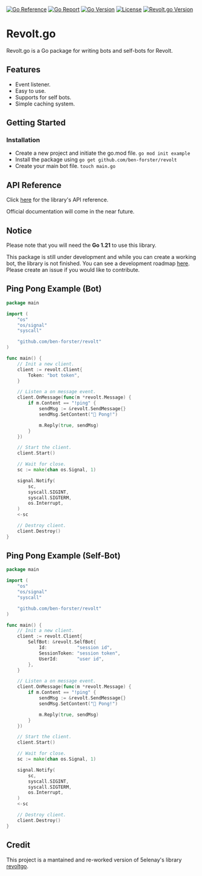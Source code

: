 [![Go Reference](https://pkg.go.dev/badge/github.com/ben-forster/revolt.svg)](https://pkg.go.dev/github.com/ben-forster/revolt)
[![Go Report](https://goreportcard.com/badge/github.com/ben-forster/revolt)](https://goreportcard.com/report/github.com/ben-forster/revolt)
[![Go Version](https://img.shields.io/github/go-mod/go-version/ben-forster/revolt?filename=go.mod)](https://golang.org/doc/devel/release.html)
[![License](https://img.shields.io/badge/License-MIT%202.0-blue.svg)](https://github.com/ben-forster/revolt/blob/master/LICENSE)
[![Revolt.go Version](https://img.shields.io/github/v/release/ben-forster/revolt?label=release)](https://github.com/ben-forster/revolt/releases/latest)

# Revolt.go

Revolt.go is a Go package for writing bots and self-bots for Revolt.

## Features
- Event listener.
- Easy to use.
- Supports for self bots.
- Simple caching system.

## Getting Started

### Installation
- Create a new project and initiate the go.mod file. `go mod init example`
- Install the package using `go get github.com/ben-forster/revolt`
- Create your main bot file. `touch main.go`

## API Reference
Click [here](https://pkg.go.dev/github.com/ben-forster/revolt@v0.0.1) for the library's API reference.

Official documentation will come in the near future.

## Notice

Please note that you will need the **Go 1.21** to use this library.

This package is still under development and while you can create a working bot, the library is not finished. You can see a development roadmap [here](https://github.com/users/ben-forster/projects/8). Please create an issue if you would like to contribute.


## Ping Pong Example (Bot)

```go
package main

import (
    "os"
    "os/signal"
    "syscall"

    "github.com/ben-forster/revolt"
)

func main() {
    // Init a new client.
    client := revolt.Client{
        Token: "bot token",
    }

    // Listen a on message event.
    client.OnMessage(func(m *revolt.Message) {
        if m.Content == "!ping" {
            sendMsg := &revolt.SendMessage{}
            sendMsg.SetContent("🏓 Pong!")

            m.Reply(true, sendMsg)
        }
    })

    // Start the client.
    client.Start()

    // Wait for close.
    sc := make(chan os.Signal, 1)

    signal.Notify(
        sc,
        syscall.SIGINT,
        syscall.SIGTERM,
        os.Interrupt,
    )
    <-sc

    // Destroy client.
    client.Destroy()
}

```

## Ping Pong Example (Self-Bot)

```go
package main

import (
    "os"
    "os/signal"
    "syscall"

    "github.com/ben-forster/revolt"
)

func main() {
    // Init a new client.
    client := revolt.Client{
        SelfBot: &revolt.SelfBot{
            Id:           "session id",
            SessionToken: "session token",
            UserId:       "user id",
        },
    }

    // Listen a on message event.
    client.OnMessage(func(m *revolt.Message) {
        if m.Content == "!ping" {
            sendMsg := &revolt.SendMessage{}
            sendMsg.SetContent("🏓 Pong!")

            m.Reply(true, sendMsg)
        }
    })

    // Start the client.
    client.Start()

    // Wait for close.
    sc := make(chan os.Signal, 1)

    signal.Notify(
        sc,
        syscall.SIGINT,
        syscall.SIGTERM,
        os.Interrupt,
    )
    <-sc

    // Destroy client.
    client.Destroy()
}

```

## Credit

This project is a mantained and re-worked version of 5elenay's library [revoltgo](https://github.com/5elenay/revoltgo).